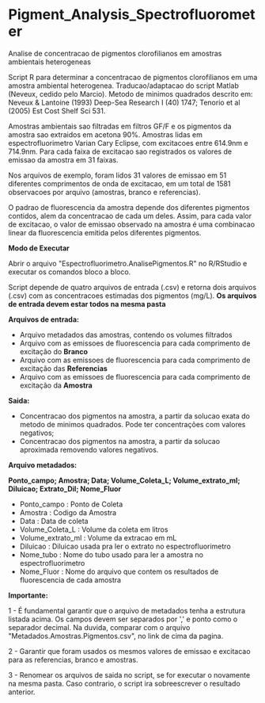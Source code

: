 # Pigment_Analysis_Spectrofluorometer
Analise de concentracao de pigmentos clorofilianos em amostras ambientais heterogeneas

Script R para determinar a concentracao de pigmentos clorofilianos em uma amostra ambiental heterogenea. 
Traducao/adaptacao do script Matlab (Neveux, cedido pelo Marcio). Metodo de minimos quadrados descrito em:
Neveux & Lantoine (1993) Deep-Sea Research I (40) 1747; Tenorio et al (2005) Est Cost Shelf Sci 531.

Amostras ambientais sao filtradas em filtros GF/F e os pigmentos da amostra sao extraidos em acetona 90%. 
Amostras lidas em espectrofluorimetro Varian Cary Eclipse, com excitacoes entre 614.9nm e 714.9nm. 
Para cada faixa de excitacao sao registrados os valores de emissao da amostra em 31 faixas.

Nos arquivos de exemplo, foram lidos 31 valores de emissao em 51 diferentes comprimentos de onda de excitacao, em um total de 1581 observacoes por arquivo (amostras, branco e referencias).

O padrao de fluorescencia da amostra depende dos diferentes pigmentos contidos, alem da concentracao de cada um deles.
Assim, para cada valor de excitacao, o valor de emissao observado na amostra é uma combinacao linear da fluorescencia emitida pelos diferentes pigmentos.

**Modo de Executar**

Abrir o arquivo "Espectrofluorimetro.AnalisePigmentos.R" no R/RStudio e executar os comandos bloco a bloco.

Script depende de quatro arquivos de entrada (.csv) e retorna dois arquivos (.csv) com as concentracoes estimadas dos pigmentos (mg/L). 
**Os arquivos de entrada devem estar todos na mesma pasta**
   
**Arquivos de entrada:**
- Arquivo metadados das amostras, contendo os volumes filtrados 
- Arquivo com as emissoes de fluorescencia para cada comprimento de excitação do **Branco**
- Arquivo com as emissoes de fluorescencia para cada comprimento de excitação das **Referencias**
- Arquivo com as emissoes de fluorescencia para cada comprimento de excitação da **Amostra**


**Saida:**
- Concentracao dos pigmentos na amostra, a partir da solucao exata do metodo de minimos quadrados. Pode ter concentrações com valores negativos;
- Concentracao dos pigmentos na amostra, a partir da solucao aproximada removendo valores negativos.


**Arquivo metadados:**

**Ponto_campo; Amostra; Data; Volume_Coleta_L; Volume_extrato_ml; Diluicao; Extrato_Dil; Nome_Fluor**
- Ponto_campo       : Ponto de Coleta
- Amostra           : Codigo da Amostra
- Data              : Data de coleta
- Volume_Coleta_L   : Volume da coleta em litros
- Volume_extrato_ml : Volume da extracao em mL
- Diluicao          : Diluicao usada pra ler o extrato no espectrofluorimetro
- Nome_tubo         : Nome do tubo usado para ler a amostra no espectrofluorimetro
- Nome_Fluor        : Nome do arquivo que contem os resultados de fluorescencia de cada amostra


**Importante:**

1 - É fundamental garantir que o arquivo de metadados tenha a estrutura listada acima. Os campos devem ser separados por ',' e ponto como o separador decimal. Na duvida, comparar com o arquivo "Metadados.Amostras.Pigmentos.csv", no link de cima da pagina.

2 - Garantir que foram usados os mesmos valores de emissao e excitacao para as referencias, branco e amostras.

3 - Renomear os arquivos de saida no script, se for executar o novamente na mesma pasta. Caso contrario, o script ira sobreescrever o resultado anterior.
